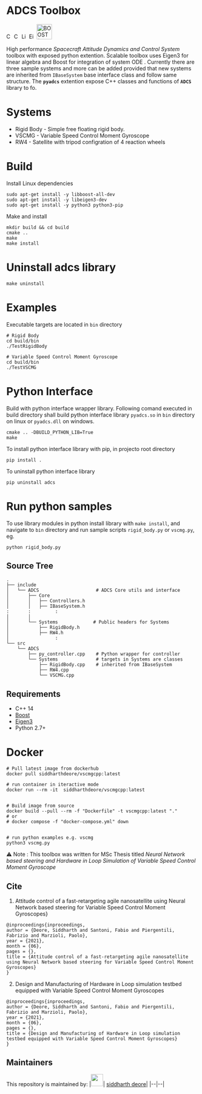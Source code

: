 # ADCS Toolbox

<img src="https://upload.wikimedia.org/wikipedia/commons/1/18/ISO_C%2B%2B_Logo.svg" width = "16" alt="C++ 14"> <img src="https://upload.wikimedia.org/wikipedia/commons/thumb/1/13/Cmake.svg/900px-Cmake.svg.png" width = "16" alt="CMake"> <img src="https://upload.wikimedia.org/wikipedia/commons/thumb/b/b0/NewTux.svg/800px-NewTux.svg.png" width ="16" alt="Linux">
<img src="https://upload.wikimedia.org/wikipedia/commons/d/d1/Eigen_Silly_Professor_135x135.png" width ="16" alt="Eigen (C++ library)">
<img src="https://upload.wikimedia.org/wikipedia/commons/c/cd/Boost.png" width ="40" alt="BOOST (C++ library)">

High performance <i>Spacecraft Attitude Dynamics and Control System</i> toolbox with exposed python extention. Scalable toolbox uses Eigen3 for linear algebra and Boost for integration of system ODE . Currently there are three sample systems and more can be added provided that new systems are inherited from `IBaseSystem` base interface class and follow same structure. The <b>`pyadcs`</b> extention expose C++ classes and functions of <b>`ADCS`</b> library to fo.

# Systems
- Rigid Body - Simple free floating rigid body.
- VSCMG - Variable Speed Control Moment Gyroscope
- RW4 - Satellite with tripod configration of 4 reaction wheels


# Build

Install Linux dependencies
```
sudo apt-get install -y libboost-all-dev 
sudo apt-get install -y libeigen3-dev
sudo apt-get install -y python3 python3-pip
```
Make and install
```
mkdir build && cd build
cmake ..
make
make install
```

# Uninstall adcs library
```
make uninstall
```

# Examples
Executable targets are located in `bin` directory
```
# Rigid Body 
cd build/bin
./TestRigidBody

# Variable Speed Control Moment Gyroscope
cd build/bin
./TestVSCMG

```
# Python Interface
Build with python interface wrapper library. Following comand executed in build directory shall build python interface library `pyadcs.so`  in `bin` directory on linux or `pyadcs.dll` on windows.
```console
cmake .. -DBUILD_PYTHON_LIB=True
make
```
To install python interface library with pip, in projecto root directory 
```
pip install .
```
To uninstall python interface library 
```
pip uninstall adcs
```

# Run python samples
To use library modules in python install library with `make install`, and navigate to `bin` directory and run sample scripts `rigid_body.py` or `vscmg.py`,  eg.

```
python rigid_body.py
```

## Source Tree
```console
.
├── include
│   └── ADCS                     # ADCS Core utils and interface
│       ├── Core
│       │   ├── Controllers.h
│       │   ├── IBaseSystem.h
:       :         :
│       │
│       └── Systems             # Public headers for Systems
│           ├── RigidBody.h
│           ├── RW4.h
│                 :
└── src
    └── ADCS
        ├── py_controller.cpp    # Python wrapper for controller
        └── Systems              # targets in Systems are classes 
            ├── RigidBody.cpp    # inherited from IBaseSystem
            ├── RW4.cpp
            └── VSCMG.cpp

```
## Requirements
- C++ 14
- [Boost](https://www.boost.org/)
- [Eigen3](https://eigen.tuxfamily.org/index.php?title=Main_Page)
- Python 2.7+


# Docker
```
# Pull latest image from dockerhub
docker pull siddharthdeore/vscmgcpp:latest

# run container in iteractive mode
docker run --rm -it  siddharthdeore/vscmgcpp:latest


# Build image from source
docker build --pull --rm -f "Dockerfile" -t vscmgcpp:latest "."
# or
# docker compose -f "docker-compose.yml" down


# run python examples e.g. vscmg
python3 vscmg.py
```
⚠️ Note : This toolbox was written for MSc Thesis titled <i> Neural Network based steering and Hardware in Loop Simulation of Variable Speed Control Moment Gyroscope</i>

## Cite

1. Attitude control of a fast-retargeting agile nanosatellite using Neural Network based steering for Variable Speed Control Moment Gyroscopes}

```
@inproceedings{inproceedings,
author = {Deore, Siddharth and Santoni, Fabio and Piergentili, Fabrizio and Marzioli, Paolo},
year = {2021},
month = {06},
pages = {},
title = {Attitude control of a fast-retargeting agile nanosatellite using Neural Network based steering for Variable Speed Control Moment Gyroscopes}
}
```

2. Design and Manufacturing of Hardware in Loop simulation testbed equipped with Variable Speed Control Moment Gyroscopes

```
@inproceedings{inproceedings,
author = {Deore, Siddharth and Santoni, Fabio and Piergentili, Fabrizio and Marzioli, Paolo},
year = {2021},
month = {06},
pages = {},
title = {Design and Manufacturing of Hardware in Loop simulation testbed equipped with Variable Speed Control Moment Gyroscopes}
}
```

## Maintainers
This repository is maintained by:
|<img src="https://github.com/siddharthdeore.png" width="32">| [siddharth deore](https://github.com/siddharthdeore)|
|--|--|
